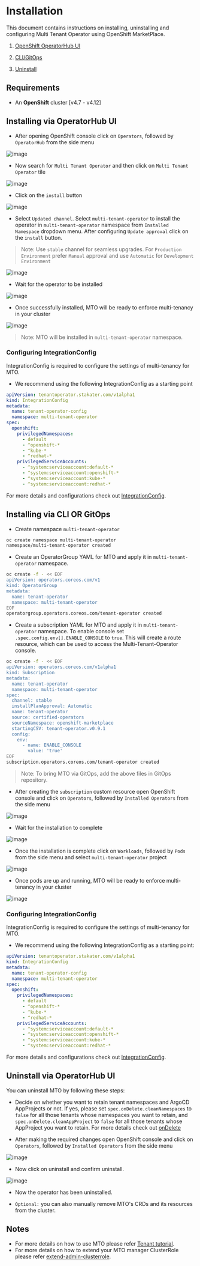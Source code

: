 # Installation

This document contains instructions on installing, uninstalling and configuring Multi Tenant Operator using OpenShift MarketPlace.

1. [OpenShift OperatorHub UI](#installing-via-operatorhub-ui)

2. [CLI/GitOps](#installing-via-cli-or-gitops)

3. [Uninstall](#uninstall-via-operatorhub-ui)

## Requirements

* An **OpenShift** cluster [v4.7 - v4.12]

## Installing via OperatorHub UI

* After opening OpenShift console click on `Operators`, followed by `OperatorHub` from the side menu

![image](../images/operatorHub.png)

* Now search for `Multi Tenant Operator` and then click on `Multi Tenant Operator` tile

![image](../images/search_tenant_operator_operatorHub.png)

* Click on the `install` button

![image](../images/to_install_1.png)

* Select `Updated channel`. Select `multi-tenant-operator` to install the operator in `multi-tenant-operator` namespace from `Installed Namespace` dropdown menu. After configuring `Update approval` click on the `install` button.

> Note: Use `stable` channel for seamless upgrades. For `Production Environment` prefer `Manual` approval and use `Automatic` for `Development Environment`

![image](../images/to_install_2.png)

* Wait for the operator to be installed

![image](../images/to_install_wait.png)

* Once successfully installed, MTO will be ready to enforce multi-tenancy in your cluster

![image](../images/to_installed_successful.png)

> Note: MTO will be installed in `multi-tenant-operator` namespace.

### Configuring IntegrationConfig

IntegrationConfig is required to configure the settings of multi-tenancy for MTO.

* We recommend using the following IntegrationConfig as a starting point

```yaml
apiVersion: tenantoperator.stakater.com/v1alpha1
kind: IntegrationConfig
metadata:
  name: tenant-operator-config
  namespace: multi-tenant-operator
spec:
  openshift:
    privilegedNamespaces:
      - default
      - ^openshift-*
      - ^kube-*
      - ^redhat-*
    privilegedServiceAccounts:
      - ^system:serviceaccount:default-*
      - ^system:serviceaccount:openshift-*
      - ^system:serviceaccount:kube-*
      - ^system:serviceaccount:redhat-*
```

For more details and configurations check out [IntegrationConfig](../how-to-guides/integration-config.md).

## Installing via CLI OR GitOps

* Create namespace `multi-tenant-operator`

```bash
oc create namespace multi-tenant-operator
namespace/multi-tenant-operator created
```

* Create an OperatorGroup YAML for MTO and apply it in `multi-tenant-operator` namespace.

```bash
oc create -f - << EOF
apiVersion: operators.coreos.com/v1
kind: OperatorGroup
metadata:
  name: tenant-operator
  namespace: multi-tenant-operator
EOF
operatorgroup.operators.coreos.com/tenant-operator created
```

* Create a subscription YAML for MTO and apply it in `multi-tenant-operator` namespace. To enable console set `.spec.config.env[].ENABLE_CONSOLE` to `true`. This will create a route resource, which can be used to access the Multi-Tenant-Operator console.

```bash
oc create -f - << EOF
apiVersion: operators.coreos.com/v1alpha1
kind: Subscription
metadata:
  name: tenant-operator
  namespace: multi-tenant-operator
spec:
  channel: stable
  installPlanApproval: Automatic
  name: tenant-operator
  source: certified-operators
  sourceNamespace: openshift-marketplace
  startingCSV: tenant-operator.v0.9.1
  config:
    env:
      - name: ENABLE_CONSOLE
        value: 'true'
EOF
subscription.operators.coreos.com/tenant-operator created
```

> Note: To bring MTO via GitOps, add the above files in GitOps repository.

* After creating the `subscription` custom resource open OpenShift console and click on `Operators`, followed by `Installed Operators` from the side menu

![image](../images/to_sub_installation_wait.png)

* Wait for the installation to complete

![image](../images/to_sub_installation_successful.png)

* Once the installation is complete click on `Workloads`, followed by `Pods` from the side menu and select `multi-tenant-operator` project

![image](../images/select_multi_tenant_operator_project.png)

* Once pods are up and running, MTO will be ready to enforce multi-tenancy in your cluster

![image](../images/to_installed_successful_pod.png)

### Configuring IntegrationConfig

IntegrationConfig is required to configure the settings of multi-tenancy for MTO.

* We recommend using the following IntegrationConfig as a starting point:

```yaml
apiVersion: tenantoperator.stakater.com/v1alpha1
kind: IntegrationConfig
metadata:
  name: tenant-operator-config
  namespace: multi-tenant-operator
spec:
  openshift:
    privilegedNamespaces:
      - default
      - ^openshift-*
      - ^kube-*
      - ^redhat-*
    privilegedServiceAccounts:
      - ^system:serviceaccount:default-*
      - ^system:serviceaccount:openshift-*
      - ^system:serviceaccount:kube-*
      - ^system:serviceaccount:redhat-*
```

For more details and configurations check out [IntegrationConfig](../how-to-guides/integration-config.md).

## Uninstall via OperatorHub UI

You can uninstall MTO by following these steps:

* Decide on whether you want to retain tenant namespaces and ArgoCD AppProjects or not. If yes, please set `spec.onDelete.cleanNamespaces` to `false` for all those tenants whose namespaces you want to retain, and `spec.onDelete.cleanAppProject` to `false` for all those tenants whose AppProject you want to retain. For more details check out [onDelete](./tenant/deleting-tenant.md#retaining-tenant-namespaces-and-appproject-when-a-tenant-is-being-deleted)

* After making the required changes open OpenShift console and click on `Operators`, followed by `Installed Operators` from the side menu

![image](../images/installed-operators.png)

* Now click on uninstall and confirm uninstall.

![image](../images/uninstall-from-ui.png)

* Now the operator has been uninstalled.

* `Optional:` you can also manually remove MTO's CRDs and its resources from the cluster.

## Notes

* For more details on how to use MTO please refer [Tenant tutorial](./tenant/create-tenant.md).
* For more details on how to extend your MTO manager ClusterRole please refer [extend-admin-clusterrole](../reference-guides/admin-clusterrole.md).
